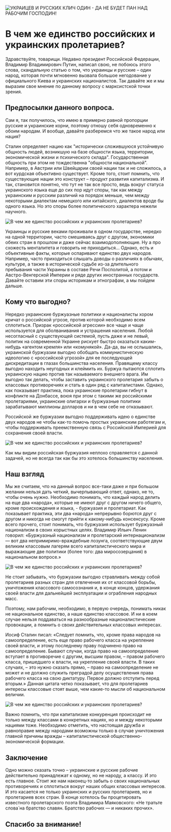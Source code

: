 ![УКРАИЦЕВ И РУССКИХ КЛИЧ ОДИН - ДА НЕ БУДЕТ ПАН НАД РАБОЧИМ
ГОСПОДИН!](img/articles/rusukr-plakat.jpg)

# В чем же единство российских и украинских пролетариев?

Здравствуйте, товарищи. Недавно президент Российской Федерации, Владимир
Владимирович Путин, написал свою, не побоюсь этого слова, скандальную статью о
том, что украинцы и русские – один народ, которая почти мгновенно вызвала
большое негодование у официального Киева и украинских националистов. Так давайте
же и мы выразим свое мнение по данному вопросу с марксистской точки зрения.


## Предпосылки данного вопроса.

Сам я, так получилось, что имею в примерно равной пропорции русские и украинские
корни, поэтому отношу себя одновременно к обоим народам. И вообще, давайте
разберемся что же такое народ или нация?

Сталин определяет нацию как "исторически сложившуюся устойчивую общность людей,
возникшую на базе общности языка, территории, экономической жизни и психического
склада". Государственная общность при этом не тождественна "общности
национальной". Например, в Австрии или Швейцарии своей нации так и не сложилось,
а вот курдская объективно существует. Кроме того, стоит помнить, что
существующие нации это конструкт – продукт развития капитализма. И так,
становится понятно, что тут не так все просто, ведь вокруг статуса украинского
языка еще до сих пор идут споры, так как между украинским и русским различий на
порядок меньше, чем между некоторыми диалектам немецкого или китайского,
диалектов вроде бы одного языка. Но это споры более политического характера
нежели научного.

![В чем же единство российских и украинских
пролетариев?](img/articles/rusukr.jpg)

Украинцы и русские веками проживали в одном государстве, нередко на одной
территории, часто смешиваясь друг с другом, экономики обеих стран в прошлом и
даже сейчас взаимодополняющие. Ну а про схожесть менталитета и говорить не
приходиться… Однако, есть и объективные факты, которые оспаривают единство двух
народов. Например, часто приходиться слышать доводы о различиях в обычаях,
культуре, а также в исторической судьбе из-за длительного пребывания части
Украины в составе Речи Посполитой, а потом и Австро-Венгерской Империи и ряде
других иностранных государств. Давайте оставим эти споры историкам и этнографам,
а мы пойдем дальше.


## Кому что выгодно?

Нередко украинские буржуазные политики и националисты хором кричат о российской
угрозе, против которой необходимо всем сплотиться. Призрак «российской агрессии»
все чаще и чаще используется для оболванивания и устрашения населения. Любой
несогласный с существующей системой, пусть даже и не левый, политик на
современной Украине рискует быстро оказаться каким-нибудь «агентом кремля» или
«комунякой». Да-да, вы не ослышались, украинской буржуазии выгодно обобщать
коммунистическую идеологию с «российской угрозой» для ее последующей
дискредитации в глазах большинства населения. Правящему классу выгодно находить
неугодных и клеймить их. Буржуа пытаются сплотить украинскую нацию против так
называемого внешнего врага. Им выгодно так делать, чтобы заставить украинского
пролетария забыть о классовых противоречиях и стать в один ряд с
капиталистами. Однако, как показывает практика, пока украинские пролетарии
гибнут в конфликте на Донбассе, воюя при этом с такими же российскими
пролетариями, украинские олигархи и буржуазные политики зарабатывают миллионы
долларов и ни в чем себе не отказывают.

Российской же буржуазии выгодно поддерживать идею о единстве двух народов не
чтобы как-то помочь простых украинским работягам и, чтобы поддерживать
преемственную связь с Российской Империей для сохранения своей власти.

![В чем же единство российских и украинских
пролетариев?](img/articles/rus-graphic.jpg)

Как мы видим российская буржуазия неплохо справляется с данной задачей, но не
всегда так как бы это хотелось большинству населения.


## Наш взгляд

Мы же считаем, что на данный вопрос все-таки даже и при большом желании нельзя
дать четкий, вычерпывающий ответ, однако, не то, чтобы очень нужно. Необходимо
понимать, что каждый народ делить на еще два «народа», которые не имеют друг с
другом ничего общего, кроме происхождения и языка, - буржуазия и
пролетариат. Как показывает практика, эти два «народа» непрерывно борются друг с
другом и никогда не смогут прийти к какому-нибудь консенсусу. Кроме всего
прочего, стоит понимать, что буржуазия использует буржуазный национализм в своих
корыстных целях. Владимир Ильич Ленин говорил: «Буржуазный национализм и
пролетарский интернационализм — вот два непримиримо-враждебные лозунга,
соответствующие двум великим классовым лагерям всего капиталистического мира и
выражающие две политики (более того: два миросозерцания) в национальном
вопросе.»

![В чем же единство российских и украинских
пролетариев?](img/articles/lenin-national-citat.jpg)

Не стоит забывать, что буржуазии выгодно стравливать между собой пролетариев
разных стран для отвлечения их от классовой борьбы, уничтожения классового
самосознания и, в конце концов, удержания своей власти для дальнейшей
эксплуатации и ограбления народных масс.

Поэтому, нам рабочим, необходимо, в первую очередь, понимать никак не
национальное единство, а наше единство классовое. И ни в коем случае нельзя
поддаваться на разнообразные националистические провокации, а помнить о своих
действительных классовых интересах.

Иосиф Сталин писал: «Следует помнить, что, кроме права народов на
самоопределение, есть еще право рабочего класса на укрепление своей власти, и
этому последнему праву подчинено право на самоопределение. Бывают случаи, когда
право на самоопределение вступает в противоречие с другим, высшим правом, –
правом рабочего класса, пришедшего к власти, на укрепление своей власти. В таких
случаях, – это нужно сказать прямо, – право на самоопределение не может и не
должно служить преградой делу осуществления права рабочего класса на свою
диктатуру. Первое должно отступить перед вторым.» Данная цитата четко
показывает, что для пролетариев интересы классовые стоят выше, чем какие-то
мысли об национальном величии.

![В чем же единство российских и украинских
пролетариев?](img/articles/lenin-national-citat.jpg)

Важно помнить, что при капитализме конкуренция происходит не только между
классами в конкретных нациях, но и между некоторыми нациями тоже. Необходимо
отметить, что настоящая дружба и равноправие между народами возможны только в
случае уничтожения главной причины вражды – капиталистической
общественно-экономической формации.


## Заключение

Одно можно сказать точно – украинские и русские рабочие действительно
принадлежат к одному, но не народу, а классу. И это есть главное. Стоит же нам
наконец-то забыть о своих национальных противоречиях и сплотиться вокруг наших
общих классовых интересов. И это касается не только украинских и русских
пролетариев, но и пролетариев всех стран. В конце хотелось бы процетировать
известного пролетарского поэта Владимира Маяковского: «Не тратьте слова́ на
братство славян. Братство рабочих — и никаких прочих».


## Спасибо за внимание!
